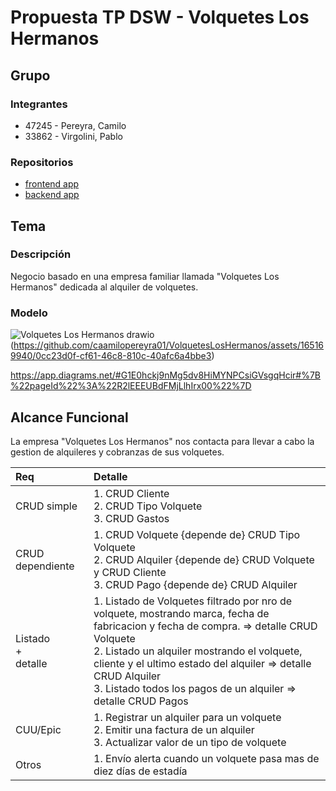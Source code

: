 # Propuesta TP DSW - Volquetes Los Hermanos

## Grupo
### Integrantes
* 47245 - Pereyra, Camilo
* 33862 - Virgolini, Pablo

### Repositorios
* [frontend app](http://hyperlinkToGihubOrGitlab)
* [backend app](http://hyperlinkToGihubOrGitlab)

## Tema
### Descripción
Negocio basado en una empresa familiar llamada "Volquetes Los Hermanos" dedicada al alquiler de volquetes.

### Modelo
![Volquetes Los Hermanos drawio](https://github.com/caamilopereyra01/VolquetesLosHermanos/assets/165169940/6580b5eb-53ef-48a9-8a6b-cca7c8f5df06)
(https://github.com/caamilopereyra01/VolquetesLosHermanos/assets/165169940/0cc23d0f-cf61-46c8-810c-40afc6a4bbe3)

https://app.diagrams.net/#G1E0hckj9nMg5dv8HiMYNPCsiGVsgqHcir#%7B%22pageId%22%3A%22R2lEEEUBdFMjLlhIrx00%22%7D

## Alcance Funcional 
La empresa "Volquetes Los Hermanos" nos contacta para llevar a cabo la gestion de alquileres y cobranzas de sus volquetes.

|Req|Detalle|
|:-|:-|
|CRUD simple|1. CRUD Cliente<br>2. CRUD Tipo Volquete<br>3. CRUD Gastos|
|CRUD dependiente|1. CRUD Volquete {depende de} CRUD Tipo Volquete<br>2. CRUD Alquiler {depende de} CRUD Volquete y CRUD Cliente<br>3. CRUD Pago {depende de} CRUD Alquiler
|Listado<br>+<br>detalle| 1. Listado de Volquetes filtrado por nro de volquete, mostrando marca, fecha de fabricacion y fecha de compra. => detalle CRUD Volquete<br> 2. Listado un alquiler mostrando el volquete, cliente y el ultimo estado del alquiler => detalle CRUD Alquiler<br> 3. Listado todos los pagos de un alquiler => detalle CRUD Pagos|
|CUU/Epic|1. Registrar un alquiler para un volquete<br>2. Emitir una factura de un alquiler<br>3. Actualizar valor de un tipo de volquete|
|Otros|1. Envío alerta cuando un volquete pasa mas de diez días de estadía|
